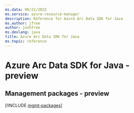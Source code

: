 ```yaml
---
ms.data: 09/21/2022
ms.service: azure-resource-manager
description: Reference for Azure Arc Data SDK for Java
ms.author: jfree
author: joshfree
ms.devlang: java
title: Azure Arc Data SDK for Java
ms.topic: reference
---
```

# Azure Arc Data SDK for Java - preview

## Management packages - preview
[!INCLUDE [mgmt-packages](arc-data-mgmt-index.md)]